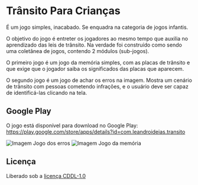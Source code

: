 # Trânsito Para Crianças

É um jogo simples, inacabado. Se enquadra na categoria de jogos infantis.

O objetivo do jogo é entreter os jogadores ao mesmo tempo que auxilia no aprendizado das leis de trânsito.
Na verdade foi construído como sendo uma coletânea de jogos, contendo 2 módulos (sub-jogos).

O primeiro jogo é um jogo da memória simples, com as placas de trânsito e que exige que o jogador saiba os significados das placas que aparecem.

O segundo jogo é um jogo de achar os erros na imagem. Mostra um cenário de trânsito com pessoas cometendo infrações, e o usuário deve ser capaz de identificá-las clicando na tela.

## Google Play
O jogo está disponível para download no Google Play:<br/>
https://play.google.com/store/apps/details?id=com.leandroideias.transito

![Imagem Jogo dos erros](http://i.imgur.com/xpudMvm.png)
![Imagem Jogo da memória](http://i.imgur.com/9NRelAx.png)


## Licença
Liberado sob a [licença CDDL-1.0](http://opensource.org/licenses/CDDL-1.0)
